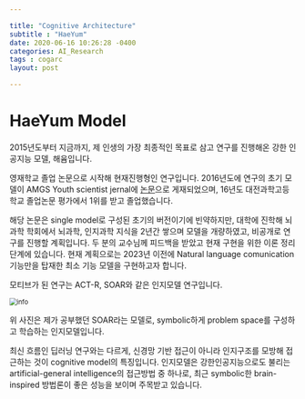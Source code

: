 ```yaml
---

title: "Cognitive Architecture"
subtitle : "HaeYum"
date: 2020-06-16 10:26:28 -0400
categories: AI_Research
tags : cogarc
layout: post

---
```


# HaeYum Model

2015년도부터 지금까지, 제 인생의 가장 최종적인 목표로 삼고 연구를 진행해온 강한 인공지능 모델, 해윰입니다.

영재학교 졸업 논문으로 시작해 현재진행형인 연구입니다. 2016년도에 연구의 초기 모델이 AMGS Youth scientist jernal에 [논문](https://drive.google.com/open?id=1A7ozQWcACvupjCsy107mxqU7lomZp01c)으로 게재되었으며, 16년도 대전과학고등학교 졸업논문 평가에서 1위를 받고 졸업했습니다.

해당 논문은 single model로 구성된 초기의 버전이기에 빈약하지만, 대학에 진학해 뇌과학 학회에서 뇌과학, 인지과학 지식을 2년간 쌓으며 모델을 개량하였고, 비공개로 연구를 진행할 계획입니다. 두 분의 교수님께 피드백을 받았고 현재 구현을 위한 이론 정리 단계에 있습니다. 현재 계획으로는 2023년 이전에 Natural language comunication 기능만을 탑재한 최소 기능 모델을 구현하고자 합니다.

모티브가 된 연구는 ACT-R, SOAR와 같은 인지모델 연구입니다. 

 <img src="https://drive.google.com/uc?id=1K9cMqh_L4uZK--cTz8p3hZpsrmXJCSAf" alt="info" style="zoom: 80%;" />

위 사진은 제가 공부했던 SOAR라는 모델로, symbolic하게 problem space를 구성하고 학습하는 인지모델입니다. 

최신 흐름인 딥러닝 연구와는 다르게, 신경망 기반 접근이 아니라 인지구조를 모방해 접근하는 것이 cognitive model의 특징입니다. 인지모델은 강한인공지능으로도 불리는 artificial-general intelligence의 접근방법 중 하나로, 최근 symbolic한 brain-inspired 방법론이 좋은 성능을 보이며 주목받고 있습니다.

